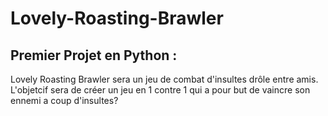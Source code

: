# Lovely-Roasting-Brawler

## Premier Projet en Python :
Lovely Roasting Brawler sera un jeu de combat d'insultes drôle entre amis. 
<br>
L'objetcif sera de créer un jeu en 1 contre 1 qui a pour but de vaincre son ennemi a coup d'insultes?
<br>
